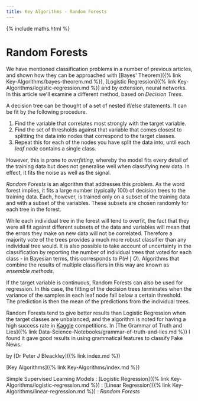 ```yaml
---
title: Key Algorithms - Random Forests
---
```

{% include maths.html %}

# Random Forests

We have mentioned classification problems in a number of previous articles, and shown how they can be approached with [Bayes' Theorem]({% link Key-Algorithms/bayes-theorem.md %}), [Logistic Regression]({% link Key-Algorithms/logistic-regression.md %}) and by extension, neural networks. In this article we'll examine a different method, based on *Decision Trees*.

A decision tree can be thought of a set of nested if/else statements. It can be fit by the following procedure.

1. Find the variable that correlates most strongly with the target variable.
2. Find the set of thresholds against that variable that comes closest to splitting the data into nodes that correspond to the target classes.
3. Repeat this for each of the nodes you have split the data into, until each *leaf node* contains a single class.

However, this is prone to *overfitting*, whereby the model fits every detail of the training data but does not generalise well when classifying new data. In effect, it fits the noise as well as the signal.

*Random Forests* is an algorithm that addresses this problem. As the word forest implies, it fits a large number (typically 100) of decision trees to the training data. Each, however, is trained only on a subset of the training data and with a subset of the variables. These subsets are chosen randomly for each tree in the forest.

While each individual tree in the forest will tend to overfit, the fact that they were all fit against different subsets of the data and variables will mean that the errors they make on new data will not be correlated. Therefore a majority vote of the trees provides a much more robust classifier than any individual tree would. It is also possible to take account of uncertainty in the classification by reporting the number of individual trees that voted for each class - in Bayesian terms, this corresponds to $P(H \mid O)$. Algorithms that combine the results of multiple classifiers in this way are known as *ensemble methods*.

If the target variable is continuous, Random Forests can also be used for regression. In this case, the fitting of the decision trees terminates when the variance of the samples in each leaf node fall below a certain threshold. The prediction is then the mean of the predictions from the individual trees.

Random Forests tend to give better results than Logistic Regression when the target classes are unbalanced, and the algorithm is noted for having a high success rate in [Kaggle](https://kaggle.com) competitions. In [The Grammar of Truth and Lies]({% link Data-Science-Notebooks/grammar-of-truth-and-lies.md %}) I found it gave good results in using grammatical features to classify Fake News.

by [Dr Peter J Bleackley]({% link index.md %})

[Key Algorithms]({% link Key-Algorithms/index.md %})

Simple Supervised Learning Models
: [Logistic Regression]({% link Key-Algorithms/logistic-regression.md %})
: [Linear Regression]({% link Key-Algorithms/linear-regression.md %})
: *Random Forests*
